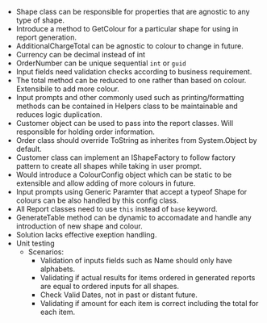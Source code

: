 ﻿- Shape class can be responsible for properties that are agnostic to any type of shape.
- Introduce a method to GetColour for a particular shape for using in report generation.
- AdditionalChargeTotal can be agnostic to colour to change in future.
- Currency can be decimal instead of int
- OrderNumber can be unique sequential `int` or `guid`
- Input fields need validation checks according to business requirement.
- The total method can be reduced to one rather than based on colour. Extensibile to add more colour.
- Input prompts and other commonly used such as printing/formatting methods can be contained in Helpers class to be maintainable and reduces logic duplication.
- Customer object can be used to pass into the report classes. Will responsible for holding order information.
- Order class should override ToString as inherites from System.Object by default.
- Customer class can implement an IShapeFactory to follow factory pattern to create all shapes while taking in user prompt.
- Would introduce a ColourConfig object which can be static to be extensible and allow adding of more colours in future.
- Input prompts using Generic Paramter that accept a typeof Shape for colours can be also handled by this config class.
- All Report classes need to use `this` instead of `base` keyword.
- GenerateTable method can be dynamic to accomadate and handle any introduction of new shape and colour.
- Solution lacks effective exeption handling.
- Unit testing
  - Scenarios:
	- Validation of inputs fields such as Name should only have alphabets.
	- Validating if actual results for items ordered in generated reports are equal to ordered inputs for all shapes.
	- Check Valid Dates, not in past or distant future.
	- Validating if amount for each item is correct including the total for each item.
